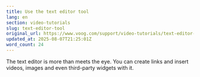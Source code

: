 ```yaml
---
title: Use the text editor tool
lang: en
section: video-tutorials
slug: text-editor-tool
original_url: https://www.voog.com/support/video-tutorials/text-editor-tool
updated_at: 2025-08-07T21:25:01Z
word_count: 24
---
```

The text editor is more than meets the eye. You can create links and insert videos, images and even third-party widgets with it.
